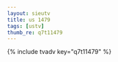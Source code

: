 ```yaml
--- 
layout: sieutv
title: us 1479
tags: [ustv]
thumb_re: q7t11479
---
```

{% include tvadv key="q7t11479" %} 
